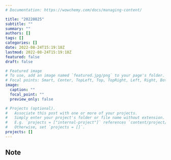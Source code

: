 ```yaml
---
# Documentation: https://wowchemy.com/docs/managing-content/

title: "20220825"
subtitle: ""
summary: ""
authors: []
tags: []
categories: []
date: 2022-08-24T15:19:18Z
lastmod: 2022-08-24T15:19:18Z
featured: false
draft: false

# Featured image
# To use, add an image named `featured.jpg/png` to your page's folder.
# Focal points: Smart, Center, TopLeft, Top, TopRight, Left, Right, BottomLeft, Bottom, BottomRight.
image:
  caption: ""
  focal_point: ""
  preview_only: false

# Projects (optional).
#   Associate this post with one or more of your projects.
#   Simply enter your project's folder or file name without extension.
#   E.g. `projects = ["internal-project"]` references `content/project/deep-learning/index.md`.
#   Otherwise, set `projects = []`.
projects: []
---
```


## Note

